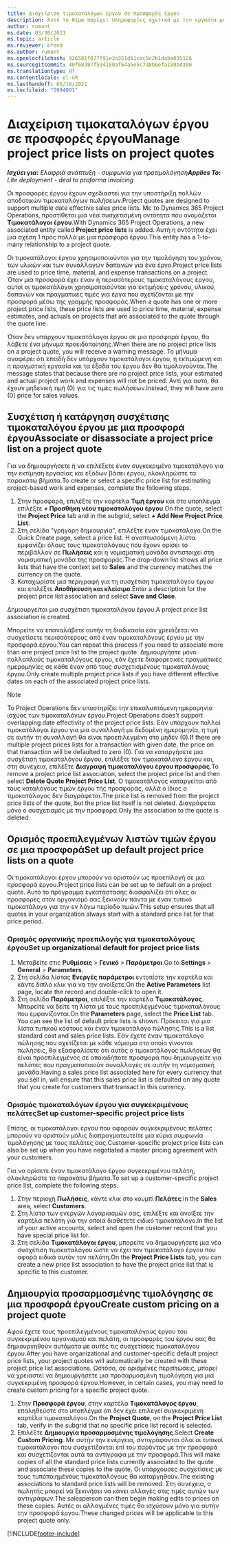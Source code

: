 ```yaml
---
title: Διαχείριση τιμοκαταλόγων έργου σε προσφορές έργου
description: Αυτό το θέμα παρέχει πληροφορίες σχετικά με την εργασία με τιμοκαταλόγους έργου σε προσφορές.
author: rumant
ms.date: 03/30/2021
ms.topic: article
ms.reviewer: kfend
ms.author: rumant
ms.openlocfilehash: 926581f877f91e3a351d51cac9c2b1daba035126
ms.sourcegitcommit: 40f68387f594180af64a5e5c748b6efa188bd300
ms.translationtype: HT
ms.contentlocale: el-GR
ms.lasthandoff: 05/10/2021
ms.locfileid: "5994901"
---
```

# <a name="manage-project-price-lists-on-project-quotes"></a><span data-ttu-id="daea9-103">Διαχείριση τιμοκαταλόγων έργου σε προσφορές έργου</span><span class="sxs-lookup"><span data-stu-id="daea9-103">Manage project price lists on project quotes</span></span> 

<span data-ttu-id="daea9-104">_**Ισχύει για:** Ελαφριά ανάπτυξη - συμφωνία για προτιμολόγηση_</span><span class="sxs-lookup"><span data-stu-id="daea9-104">_**Applies To:** Lite deployment - deal to proforma invoicing_</span></span>

<span data-ttu-id="daea9-105">Οι προσφορές έργου έχουν σχεδιαστεί για την υποστήριξη πολλών αποδοτικών τιμοκαταλόγων πωλήσεων.</span><span class="sxs-lookup"><span data-stu-id="daea9-105">Project quotes are designed to support multiple date effective sales price lists.</span></span> <span data-ttu-id="daea9-106">Με το Dynamics 365 Project Operations, προστίθεται μια νέα συσχετισμένη οντότητα που ονομάζεται **Τιμοκατάλογοι έργου**.</span><span class="sxs-lookup"><span data-stu-id="daea9-106">With Dynamics 365 Project Operations, a new associated entity called **Project price lists** is added.</span></span> <span data-ttu-id="daea9-107">Αυτή η οντότητα έχει μια σχέση 1 προς πολλά με μια προσφορά έργου.</span><span class="sxs-lookup"><span data-stu-id="daea9-107">This entity has a 1-to-many relationship to a project quote.</span></span>

<span data-ttu-id="daea9-108">Οι τιμοκατάλογοι έργου χρησιμοποιούνται για την τιμολόγηση του χρόνου, των υλικών και των συναλλαγών δαπανών για ένα έργο.</span><span class="sxs-lookup"><span data-stu-id="daea9-108">Project price lists are used to price time, material, and expense transactions on a project.</span></span> <span data-ttu-id="daea9-109">Όταν μια προσφορά έχει έναν ή περισσότερους τιμοκαταλόγους έργου, αυτοί οι τιμοκατάλογοι χρησιμοποιούνται για εκτιμήσεις χρόνου, υλικού, δαπανών και πραγματικές τιμές για έργα που σχετίζονται με την προσφορά μέσω της γραμμής προσφοράς.</span><span class="sxs-lookup"><span data-stu-id="daea9-109">When a quote has one or more project price lists, these price lists are used to price time, material, expense estimates, and actuals on projects that are associated to the quote through the quote line.</span></span>

<span data-ttu-id="daea9-110">Όταν δεν υπάρχουν τιμοκατάλογοι έργου σε μια προσφορά έργου, θα λάβετε ένα μήνυμα προειδοποίησης.</span><span class="sxs-lookup"><span data-stu-id="daea9-110">When there are no project price lists on a project quote, you will receive a warning message.</span></span> <span data-ttu-id="daea9-111">Το μήνυμα αναφέρει ότι επειδή δεν υπάρχουν τιμοκατάλογοι έργου, η εκτιμώμενη και η πραγματική εργασία και τα έξοδα του έργου δεν θα τιμολογούνται.</span><span class="sxs-lookup"><span data-stu-id="daea9-111">The message states that because there are no project price lists, your estimated and actual project work and expenses will not be priced.</span></span> <span data-ttu-id="daea9-112">Αντί για αυτό, θα έχουν μηδενική τιμή (0) για τις τιμές πωλήσεων.</span><span class="sxs-lookup"><span data-stu-id="daea9-112">Instead, they will have zero (0) price for sales values.</span></span>

## <a name="associate-or-disassociate-a-project-price-list-on-a-project-quote"></a><span data-ttu-id="daea9-113">Συσχέτιση ή κατάργηση συσχέτισης τιμοκαταλόγου έργου με μια προσφορά έργου</span><span class="sxs-lookup"><span data-stu-id="daea9-113">Associate or disassociate a project price list on a project quote</span></span>

<span data-ttu-id="daea9-114">Για να δημιουργήσετε ή να επιλέξετε έναν συγκεκριμένο τιμοκατάλογο για την εκτίμηση εργασίας και εξόδων βάσει έργου, ολοκληρώστε τα παρακάτω βήματα.</span><span class="sxs-lookup"><span data-stu-id="daea9-114">To create or select a specific price list for estimating project-based work and expenses, complete the following steps.</span></span>

1. <span data-ttu-id="daea9-115">Στην προσφορά, επιλέξτε την καρτέλα **Τιμή έργου** και στο υποπλέγμα επιλέξτε **+ Προσθήκη νέου τιμοκαταλόγου έργου**.</span><span class="sxs-lookup"><span data-stu-id="daea9-115">On the quote, select the **Project Price** tab and in the subgrid, select **+ Add New Project Price List**.</span></span>
2. <span data-ttu-id="daea9-116">Στη σελίδα "γρήγορη δημιουργία", επιλέξτε έναν τιμοκατάλογο.</span><span class="sxs-lookup"><span data-stu-id="daea9-116">On the Quick Create page, select a price list.</span></span> <span data-ttu-id="daea9-117">Η αναπτυσσόμενη λίστα εμφανίζει όλους τους τιμοκαταλόγους που έχουν ορίσει το περιβάλλον σε **Πωλήσεις** και η νομισματική μονάδα αντιστοιχεί στη νομισματική μονάδα της προσφοράς.</span><span class="sxs-lookup"><span data-stu-id="daea9-117">The drop-down list shows all price lists that have the context set to **Sales** and the currency matches the currency on the quote.</span></span>
4. <span data-ttu-id="daea9-118">Καταχωρίστε μια περιγραφή για τη συσχέτιση τιμοκαταλόγου έργου και επιλέξτε **Αποθήκευση και κλείσιμο**.</span><span class="sxs-lookup"><span data-stu-id="daea9-118">Enter a description for the project price list association and select **Save and Close**.</span></span>

<span data-ttu-id="daea9-119">Δημιουργείται μια συσχέτιση τιμοκαταλόγου έργου.</span><span class="sxs-lookup"><span data-stu-id="daea9-119">A project price list association is created.</span></span>

<span data-ttu-id="daea9-120">Μπορείτε να επαναλάβετε αυτήν τη διαδικασία εάν χρειάζεται να συσχετίσετε περισσότερους από έναν τιμοκαταλόγους έργου με την προσφορά έργου.</span><span class="sxs-lookup"><span data-stu-id="daea9-120">You can repeat this process if you need to associate more than one project price list to the project quote.</span></span> <span data-ttu-id="daea9-121">Δημιουργήστε μόνο πολλαπλούς τιμοκαταλόγους έργου, εάν έχετε διαφορετικές πραγματικές ημερομηνίες σε κάθε έναν από τους συσχετισμένους τιμοκαταλόγους έργου.</span><span class="sxs-lookup"><span data-stu-id="daea9-121">Only create multiple project price lists if you have different effective dates on each of the associated project price lists.</span></span>

> [!NOTE]
> <span data-ttu-id="daea9-122">Το Project Operations δεν υποστηρίζει την επικαλυπτόμενη ημερομηνία ισχύος των τιμοκαταλόγων έργου.</span><span class="sxs-lookup"><span data-stu-id="daea9-122">Project Operations does't support overlapping date effectivity of the project price lists.</span></span> <span data-ttu-id="daea9-123">Εάν υπάρχουν πολλοί τιμοκατάλογοι έργου για μια συναλλαγή με δεδομένη ημερομηνία, η τιμή σε αυτήν τη συναλλαγή θα είναι προεπιλεγμένη στο μηδέν (0).</span><span class="sxs-lookup"><span data-stu-id="daea9-123">If there are multiple project prices lists for a transaction with given date, the price on that transaction will be defaulted to zero (0).</span></span>
<span data-ttu-id="daea9-124">Για να καταργήσετε μια συσχέτιση τιμοκαταλόγου έργου, επιλέξτε τον τιμοκατάλογο έργου και, στη συνέχεια, επιλέξτε **Διαγραφή τιμοκαταλόγου έργου προσφοράς**.</span><span class="sxs-lookup"><span data-stu-id="daea9-124">To remove a project price list association, select the project price list and then select **Delete Quote Project Price List**.</span></span> <span data-ttu-id="daea9-125">Ο τιμοκατάλογος καταργείται από τους καταλόγους τιμών έργου της προσφοράς, αλλά ο ίδιος ο τιμοκατάλογος δεν διαγράφεται.</span><span class="sxs-lookup"><span data-stu-id="daea9-125">The price list is removed from the project price lists of the quote, but the price list itself is not deleted.</span></span> <span data-ttu-id="daea9-126">Διαγράφεται μόνο ο συσχετισμός με την προσφορά.</span><span class="sxs-lookup"><span data-stu-id="daea9-126">Only the association to the quote is deleted.</span></span>

## <a name="set-up-default-project-price-lists-on-a-quote"></a><span data-ttu-id="daea9-127">Ορισμός προεπιλεγμένων λιστών τιμών έργου σε μια προσφορά</span><span class="sxs-lookup"><span data-stu-id="daea9-127">Set up default project price lists on a quote</span></span>

<span data-ttu-id="daea9-128">Οι τιμοκατάλογοι έργου μπορούν να οριστούν ως προεπιλογή σε μια προσφορά έργου.</span><span class="sxs-lookup"><span data-stu-id="daea9-128">Project price lists can be set up to default on a project quote.</span></span> <span data-ttu-id="daea9-129">Αυτό το πρόγραμμα εγκατάστασης διασφαλίζει ότι όλες οι προσφορές στον οργανισμό σας ξεκινούν πάντα με έναν τυπικό τιμοκατάλογο για την εν λόγω περίοδο τιμών.</span><span class="sxs-lookup"><span data-stu-id="daea9-129">This setup ensures that all quotes in your organization always start with a standard price list for that price period.</span></span>

### <a name="set-up-organizational-default-for-project-price-lists"></a><span data-ttu-id="daea9-130">Ορισμός οργανικής προεπιλογής για τιμοκαταλόγους έργου</span><span class="sxs-lookup"><span data-stu-id="daea9-130">Set up organizational default for project price lists</span></span>

1. <span data-ttu-id="daea9-131">Μεταβείτε στις **Ρυθμίσεις** > **Γενικό** > **Παράμετροι**.</span><span class="sxs-lookup"><span data-stu-id="daea9-131">Go to **Settings** > **General** > **Parameters**.</span></span>
2. <span data-ttu-id="daea9-132">Στη σελίδα λίστας **Ενεργές παράμετροι** εντοπίστε την καρτέλα και κάντε διπλό κλικ για να την ανοίξετε.</span><span class="sxs-lookup"><span data-stu-id="daea9-132">On the **Active Parameters** list page, locate the record and double-click to open it.</span></span> 
3. <span data-ttu-id="daea9-133">Στη σελίδα **Παράμετροι**, επιλέξτε την καρτέλα **Τιμοκατάλογος**. Μπορείτε να δείτε τη λίστα με τους προεπιλεγμένους τιμοκαταλόγους που εμφανίζονται.</span><span class="sxs-lookup"><span data-stu-id="daea9-133">On the **Parameters** page, select the **Price List** tab. You can see the list of default price lists is shown.</span></span> <span data-ttu-id="daea9-134">Πρόκειται για μια λίστα τυπικού κόστους και έναν τιμοκατάλογο πώλησης.</span><span class="sxs-lookup"><span data-stu-id="daea9-134">This is a list standard cost and sales price lists.</span></span> <span data-ttu-id="daea9-135">Εάν έχετε έναν τιμοκατάλογο πώλησης που σχετίζεται με κάθε νόμισμα στο οποίο γίνονται πωλήσεις, θα εξασφαλίσετε ότι αυτός ο τιμοκατάλογος πωλήσεων θα είναι προεπιλεγμένος σε οποιαδήποτε προσφορά που δημιουργείτε για πελάτες που πραγματοποιούν συναλλαγές σε αυτήν τη νομισματική μονάδα.</span><span class="sxs-lookup"><span data-stu-id="daea9-135">Having a sales price list associated here for every currency that you sell in, will ensure that this sales price list is defaulted on any quote that you create for customers that transact in this currency.</span></span>

### <a name="set-up-customer-specific-project-price-lists"></a><span data-ttu-id="daea9-136">Ορισμός τιμοκαταλόγων έργου για συγκεκριμένους πελάτες</span><span class="sxs-lookup"><span data-stu-id="daea9-136">Set up customer-specific project price lists</span></span>

<span data-ttu-id="daea9-137">Επίσης, οι τιμοκατάλογοι έργου που αφορούν συγκεκριμένους πελάτες μπορούν να οριστούν μόλις διαπραγματευτείτε μια κύρια συμφωνία τιμολόγησης με τους πελάτες σας.</span><span class="sxs-lookup"><span data-stu-id="daea9-137">Customer-specific project price lists can also be set up when you have negotiated a master pricing agreement with your customers.</span></span>

<span data-ttu-id="daea9-138">Για να ορίσετε έναν τιμοκατάλογο έργου συγκεκριμένου πελάτη, ολοκληρώστε τα παρακάτω βήματα.</span><span class="sxs-lookup"><span data-stu-id="daea9-138">To set up a customer-specific project price list, complete the following steps.</span></span>

1. <span data-ttu-id="daea9-139">Στην περιοχή **Πωλήσεις**, κάντε κλικ στο κουμπί **Πελάτες**.</span><span class="sxs-lookup"><span data-stu-id="daea9-139">In the **Sales** area, select **Customers**.</span></span>
2. <span data-ttu-id="daea9-140">Στη λίστα των ενεργών λογαριασμών σας, επιλέξτε και ανοίξτε την καρτέλα πελάτη για την οποία διαθέτετε ειδικό τιμοκατάλογο.</span><span class="sxs-lookup"><span data-stu-id="daea9-140">In the list of your active accounts, select and open the customer record that you have special price list for.</span></span>
3. <span data-ttu-id="daea9-141">Στη σελίδα **Τιμοκατάλογοι έργου**, μπορείτε να δημιουργήσετε μια νέα συσχέτιση τιμοκαταλόγου ώστε να έχει τον τιμοκατάλογο έργου που αφορά ειδικά αυτόν τον πελάτη.</span><span class="sxs-lookup"><span data-stu-id="daea9-141">On the **Project Price Lists** tab, you can create a new price list association to have the project price list that is specific to this customer.</span></span>

## <a name="create-custom-pricing-on-a-project-quote"></a><span data-ttu-id="daea9-142">Δημιουργία προσαρμοσμένης τιμολόγησης σε μια προσφορά έργου</span><span class="sxs-lookup"><span data-stu-id="daea9-142">Create custom pricing on a project quote</span></span>

<span data-ttu-id="daea9-143">Αφού έχετε τους προεπιλεγμένους τιμοκαταλόγους έργου του συγκεκριμένου οργανισμού και πελάτη, οι προσφορές του έργου σας θα δημιουργηθούν αυτόματα με αυτές τις συσχετίσεις τιμοκαταλόγου έργου.</span><span class="sxs-lookup"><span data-stu-id="daea9-143">After you have organizational and customer-specific default project price lists, your project quotes will automatically be created with these project price list associations.</span></span> <span data-ttu-id="daea9-144">Ωστόσο, σε ορισμένες περιπτώσεις, μπορεί να χρειαστεί να δημιουργήσετε μια προσαρμοσμένη τιμολόγηση για μια συγκεκριμένη προσφορά έργου.</span><span class="sxs-lookup"><span data-stu-id="daea9-144">However, in certain cases, you may need to create custom pricing for a specific project quote.</span></span> 

1. <span data-ttu-id="daea9-145">Στην **Προσφορά έργου**, στην καρτέλα **Τιμοκατάλογος έργου**, επαληθεύστε στο υποπλέγμα ότι δεν έχει επιλεγεί συγκεκριμένη καρτέλα τιμοκαταλόγου.</span><span class="sxs-lookup"><span data-stu-id="daea9-145">On the **Project Quote**, on the **Project Price List** tab, verify in the subgrid that no specific price list record is selected.</span></span>
2. <span data-ttu-id="daea9-146">Επιλέξτε **Δημιουργία προσαρμοσμένης τιμολόγησης**.</span><span class="sxs-lookup"><span data-stu-id="daea9-146">Select **Create Custom Pricing**.</span></span> <span data-ttu-id="daea9-147">Με αυτήν την ενέργεια, αντιγράφονται όλοι οι τυπικοί τιμοκατάλογοι που συσχετίζονται επί του παρόντος με την προσφορά και συσχετίζονται αυτά τα αντίγραφα με την προσφορά.</span><span class="sxs-lookup"><span data-stu-id="daea9-147">This will make copies of all the standard price lists currently associated to the quote and associate these copies to the quote.</span></span> <span data-ttu-id="daea9-148">Οι υπάρχουσες συσχετίσεις με τους τυποποιημένους τιμοκαταλόγους θα καταργηθούν.</span><span class="sxs-lookup"><span data-stu-id="daea9-148">The existing associations to standard price lists will be removed.</span></span> <span data-ttu-id="daea9-149">Στη συνέχεια, ο πωλητής μπορεί να ξεκινήσει να κάνει αλλαγές στις τιμές αυτών των αντιγράφων.</span><span class="sxs-lookup"><span data-stu-id="daea9-149">The salesperson can then begin making edits to prices on these copies.</span></span> <span data-ttu-id="daea9-150">Αυτές οι αλλαγμένες τιμές θα ισχύσουν μόνο για αυτήν την προσφορά έργου.</span><span class="sxs-lookup"><span data-stu-id="daea9-150">These changed prices will be applicable to this project quote only.</span></span>


[!INCLUDE[footer-include](../../includes/footer-banner.md)]
